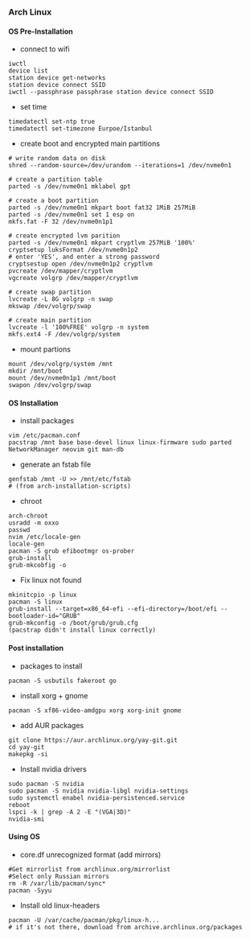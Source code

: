 ### Arch Linux
#### OS Pre-Installation
* connect to wifi
```
iwctl 
device list
station device get-networks
station device connect SSID
iwctl --passphrase passphrase station device connect SSID
```

* set time
```
timedatectl set-ntp true
timedatectl set-timezone Eurpoe/Istanbul
```

* create boot and encrypted main partitions
```
# write random data on disk
shred --random-source=/dev/urandom --iterations=1 /dev/nvme0n1

# create a partition table
parted -s /dev/nvme0n1 mklabel gpt

# create a boot partition
parted -s /dev/nvme0n1 mkpart boot fat32 1MiB 257MiB
parted -s /dev/nvme0n1 set 1 esp on
mkfs.fat -F 32 /dev/nvme0n1p1

# create encrypted lvm parition
parted -s /dev/nvme0n1 mkpart cryptlvm 257MiB '100%'
cryptsetup luksFormat /dev/nvme0n1p2
# enter 'YES', and enter a strong password
cryptsestup open /dev/nvme0n1p2 cryptlvm
pvcreate /dev/mapper/cryptlvm
vgcreate volgrp /dev/mapper/cryptlvm

# create swap partition
lvcreate -L 8G volgrp -n swap
mkswap /dev/volgrp/swap

# create main partition
lvcreate -l '100%FREE' volgrp -n system
mkfs.ext4 -F /dev/volgrp/system
```

* mount partions
```
mount /dev/volgrp/system /mnt
mkdir /mnt/boot
mount /dev/nvme0n1p1 /mnt/boot
swapon /dev/volgrp/swap
```

#### OS Installation
* install packages
```
vim /etc/pacman.conf
pacstrap /mnt base base-devel linux linux-firmware sudo parted NetworkManager neovim git man-db
```

* generate an fstab file
```
genfstab /mnt -U >> /mnt/etc/fstab 
# (from arch-installation-scripts)
```

* chroot
```
arch-chroot
usradd -m oxxo
passwd 
nvim /etc/locale-gen
locale-gen
pacman -S grub efibootmgr os-prober
grub-install
grub-mkcobfig -o 
```

* Fix linux not found
```
mkinitcpio -p linux
pacman -S linux
grub-install --target=x86_64-efi --efi-directory=/boot/efi --bootloader-id="GRUB" 
grub-mkconfig -o /boot/grub/grub.cfg
(pacstrap didn't install linux correctly)
```

#### Post installation
* packages to install 
```
pacman -S usbutils fakeroot go 
```

* install xorg + gnome
```
pacman -S xf86-video-amdgpu xorg xorg-init gnome
```

* add AUR packages
```
git clone https://aur.archlinux.org/yay-git.git
cd yay-git
makepkg -si
```

* Install nvidia drivers
```
sudo pacman -S nvidia
sudo pacman -S nvidia nvidia-libgl nvidia-settings
sudo systemctl enabel nvidia-persistenced.service
reboot
lspci -k | grep -A 2 -E "(VGA|3D)"
nvidia-smi
```

#### Using OS
* core.df unrecognized format (add mirrors)
```
#Get mirrorlist from archlinux.org/mirrorlist
#Select only Russian mirrors
rm -R /var/lib/pacman/sync*
pacman -Syyu
```

* Install old linux-headers
```
pacman -U /var/cache/pacman/pkg/linux-h...
# if it's not there, download from archive.archlinux.org/packages
```
